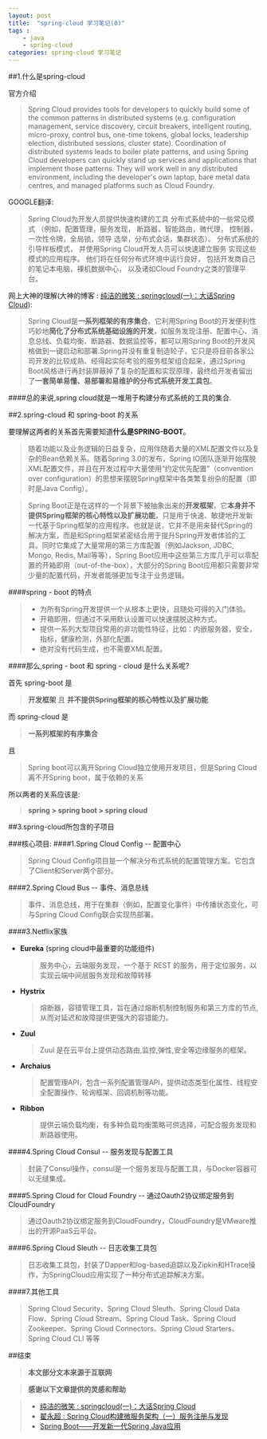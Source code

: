 ```yaml
---
layout: post
title:  "spring-cloud 学习笔记(0)"
tags : 
    - java
    - spring-cloud
categories: spring-cloud 学习笔记
---
```


##1.什么是spring-cloud

官方介绍
>Spring Cloud provides tools for developers to quickly build 
some of the common patterns in distributed systems 
(e.g. configuration management, service discovery, 
circuit breakers, intelligent routing, micro-proxy, 
control bus, one-time tokens, global locks, leadership 
election, distributed sessions, cluster state). 
Coordination of distributed systems leads to boiler plate patterns, 
and using Spring Cloud developers can quickly stand up services and 
applications that implement those patterns. 
They will work well in any distributed environment, 
including the developer's own laptop, bare metal data centres, 
and managed platforms such as Cloud Foundry.

GOOGLE翻译: 
>Spring Cloud为开发人员提供快速构建的工具
分布式系统中的一些常见模式
（例如，配置管理，服务发现，
断路器，智能路由，微代理，
控制器，一次性令牌，全局锁，领导
选举，分布式会话，集群状态）。
分布式系统的引导样板模式，
并使用Spring Cloud开发人员可以快速建立服务
实现这些模式的应用程序。
他们将在任何分布式环境中运行良好，
包括开发商自己的笔记本电脑，裸机数据中心，
以及诸如Cloud Foundry之类的管理平台。

<!--more-->

网上大神的理解(大神的博客 : [纯洁的微笑 : springcloud(一)：大话Spring Cloud](http://www.ityouknow.com/springcloud/2017/05/01/simple-springcloud.html)):
>Spring Cloud是**一系列框架的有序集合**。它利用Spring Boot的开发便利性巧妙地**简化了分布式系统基础设施的开发**，如服务发现注册、配置中心、消息总线、负载均衡、断路器、数据监控等，都可以用Spring Boot的开发风格做到一键启动和部署.Spring并没有重复制造轮子，它只是将目前各家公司开发的比较成熟、经得起实际考验的服务框架组合起来，通过Spring Boot风格进行再封装屏蔽掉了复杂的配置和实现原理，最终给开发者留出了**一套简单易懂、易部署和易维护的分布式系统开发工具包**。


####总的来说,spring cloud就是一堆用于构建分布式系统的工具的集合.

##2.spring-cloud 和 spring-boot 的关系

要理解这两者的关系首先需要知道**什么是SPRING-BOOT**。

>随着功能以及业务逻辑的日益复杂，应用伴随着大量的XML配置文件以及复杂的Bean依赖关系。随着Spring 3.0的发布，Spring IO团队逐渐开始摆脱XML配置文件，并且在开发过程中大量使用“约定优先配置”（convention over configuration）的思想来摆脱Spring框架中各类繁复纷杂的配置（即时是Java Config）。

>Spring Boot正是在这样的一个背景下被抽象出来的**开发框架**，它**本身并不提供Spring框架的核心特性以及扩展功能**，只是用于快速、敏捷地开发新一代基于Spring框架的应用程序。也就是说，它并不是用来替代Spring的解决方案，而是和Spring框架紧密结合用于提升Spring开发者体验的工具。同时它集成了大量常用的第三方库配置（例如Jackson, JDBC, Mongo, Redis, Mail等等），Spring Boot应用中这些第三方库几乎可以零配置的开箱即用（out-of-the-box），大部分的Spring Boot应用都只需要非常少量的配置代码，开发者能够更加专注于业务逻辑。

####spring - boot 的特点
> - 为所有Spring开发提供一个从根本上更快，且随处可得的入门体验。
> - 开箱即用，但通过不采用默认设置可以快速摆脱这种方式。
> - 提供一系列大型项目常用的非功能性特征，比如：内嵌服务器，安全，指标，健康检测，外部化配置。
> - 绝对没有代码生成，也不需要XML配置。

####那么,spring - boot 和 spring - cloud 是什么关系呢?

首先 spring-boot 是
> **开发框架** 且 **并不提供Spring框架的核心特性以及扩展功能**

而 spring-cloud 是
> **一系列框架的有序集合**

且
>Spring boot可以离开Spring Cloud独立使用开发项目，但是Spring Cloud离不开Spring boot，属于依赖的关系

所以两者的关系应该是:
> **spring > spring boot > spring cloud**


##3.spring-cloud所包含的子项目

###核心项目:
####1.Spring Cloud Config -- 配置中心
>Spring Cloud Config项目是一个解决分布式系统的配置管理方案。它包含了Client和Server两个部分。

####2.Spring Cloud Bus -- 事件、消息总线
>事件、消息总线，用于在集群（例如，配置变化事件）中传播状态变化，可与Spring Cloud Config联合实现热部署。

####3.Netflix家族

- **Eureka** (spring cloud中最重要的功能组件)
	> 服务中心，云端服务发现，一个基于 REST 的服务，用于定位服务，以实现云端中间层服务发现和故障转移
- **Hystrix**
	> 熔断器，容错管理工具，旨在通过熔断机制控制服务和第三方库的节点,从而对延迟和故障提供更强大的容错能力。
- **Zuul**
	> Zuul 是在云平台上提供动态路由,监控,弹性,安全等边缘服务的框架。
- **Archaius**
	> 配置管理API，包含一系列配置管理API，提供动态类型化属性、线程安全配置操作、轮询框架、回调机制等功能。
- **Ribbon**
	> 提供云端负载均衡，有多种负载均衡策略可供选择，可配合服务发现和断路器使用。

####4.Spring Cloud Consul -- 服务发现与配置工具

>封装了Consul操作，consul是一个服务发现与配置工具，与Docker容器可以无缝集成。

####5.Spring Cloud for Cloud Foundry -- 通过Oauth2协议绑定服务到CloudFoundry

>通过Oauth2协议绑定服务到CloudFoundry，CloudFoundry是VMware推出的开源PaaS云平台。

####6.Spring Cloud Sleuth -- 日志收集工具包

>日志收集工具包，封装了Dapper和log-based追踪以及Zipkin和HTrace操作，为SpringCloud应用实现了一种分布式追踪解决方案。

####7.其他工具
>Spring Cloud Security、Spring Cloud Sleuth、Spring Cloud Data Flow、Spring Cloud Stream、Spring Cloud Task、Spring Cloud Zookeeper、Spring Cloud Connectors、Spring Cloud Starters、Spring Cloud CLI 等等


##结束

>**本文部分文本来源于互联网**

>**感谢以下文章提供的灵感和帮助** 

> - [纯洁的微笑 : springcloud(一)：大话Spring Cloud](http://www.ityouknow.com/springcloud/2017/05/01/simple-springcloud.html)
> - [翟永超 : Spring Cloud构建微服务架构（一）服务注册与发现](http://blog.didispace.com/springcloud1/) 
> - [Spring Boot——开发新一代Spring Java应用](https://www.tianmaying.com/tutorial/spring-boot-overview)